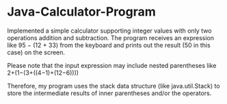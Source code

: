 # Java-Calculator-Program

Implemented a simple calculator supporting integer values with only two operations addition and subtraction. The program receives an expression like 95 − (12 + 33) from the keyboard and prints out the result (50 in this case) on the screen.

Please note that the input expression may include nested parentheses like 2+(1−(3+((4−1)+(12−6))))

Therefore, my program uses the stack data structure (like java.util.Stack) to store the intermediate results of inner parentheses and/or the operators.

